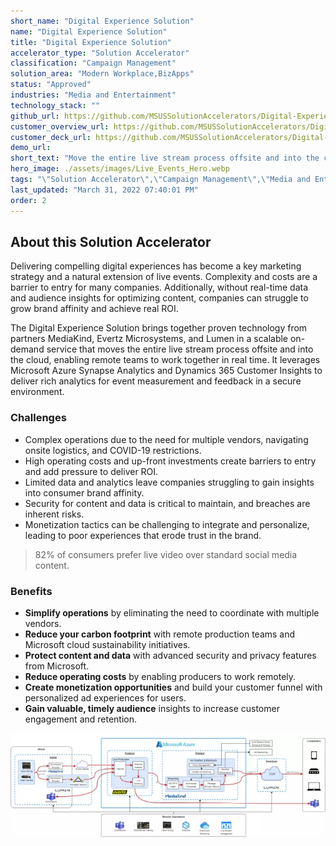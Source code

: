 ```yaml
---
short_name: "Digital Experience Solution"
name: "Digital Experience Solution"
title: "Digital Experience Solution"
accelerator_type: "Solution Accelerator"
classification: "Campaign Management"
solution_area: "Modern Workplace,BizApps"
status: "Approved"
industries: "Media and Entertainment"
technology_stack: ""
github_url: https://github.com/MSUSSolutionAccelerators/Digital-Experience-Solution
customer_overview_url: https://github.com/MSUSSolutionAccelerators/Digital-Experience-Solution/blob/main/assets/Digital%20Experience%20Solution%20Overview%20Deck.pdf?raw=true
customer_deck_url: https://github.com/MSUSSolutionAccelerators/Digital-Experience-Solution/blob/main/assets/Digital%20Experience%20Solution%20One-Pager.pdf?raw=true
demo_url: 
short_text: "Move the entire live stream process offsite and into the cloud"
hero_image: ./assets/images/Live_Events_Hero.webp
tags: "\"Solution Accelerator\",\"Campaign Management\",\"Media and Entertainment\""
last_updated: "March 31, 2022 07:40:01 PM"
order: 2
---
```

## About this Solution Accelerator

Delivering compelling digital experiences has become a key marketing strategy and a natural extension of live events. Complexity and costs are a barrier to entry for many companies. Additionally, without real-time data and audience insights for optimizing content, companies can struggle to grow brand affinity and achieve real ROI. ​

The Digital Experience Solution brings together proven technology from partners MediaKind, Evertz Microsystems, and Lumen in a scalable on-demand service that moves the entire live stream process offsite and into the cloud, enabling remote teams to work together in real time. It leverages Microsoft Azure Synapse Analytics and Dynamics 365 Customer Insights to deliver rich analytics for event measurement and feedback in a secure environment. ​

### Challenges

* Complex operations due to the need for multiple vendors, navigating onsite logistics, and COVID-19 restrictions.​
* High operating costs and up-front investments create barriers to entry and add pressure to deliver ROI.​
* Limited data and analytics leave companies struggling to gain insights into consumer brand affinity.​
* Security for content and data is critical to maintain, and breaches are inherent risks.​
* Monetization tactics can be challenging to integrate and personalize, leading to poor experiences that erode trust in the brand. ​

> 82% of consumers prefer live video over standard social media content.

### Benefits

* **Simplify operations** by eliminating the need to coordinate with multiple vendors.​
* **Reduce your carbon footprint** with remote production teams and Microsoft cloud sustainability initiatives.​
* **Protect content and data** with advanced security and privacy features from Microsoft.​
* **Reduce operating costs** by enabling producers to work remotely.
* **Create monetization opportunities** and build your customer funnel with personalized ad experiences for users.
* **Gain valuable, timely audience** insights to increase customer engagement and retention.​

![Digital Experience Solution Accelerator Architecture](.././assets/images/Digital%20Experience%20Solution%20Architecture.webp)
